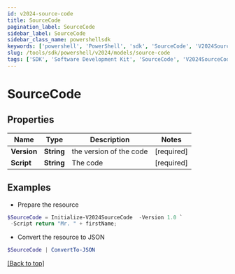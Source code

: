 ```yaml
---
id: v2024-source-code
title: SourceCode
pagination_label: SourceCode
sidebar_label: SourceCode
sidebar_class_name: powershellsdk
keywords: ['powershell', 'PowerShell', 'sdk', 'SourceCode', 'V2024SourceCode']
slug: /tools/sdk/powershell/v2024/models/source-code
tags: ['SDK', 'Software Development Kit', 'SourceCode', 'V2024SourceCode']
---
```


# SourceCode

## Properties

| Name        | Type       | Description             | Notes      |
| ----------- | ---------- | ----------------------- | ---------- |
| **Version** | **String** | the version of the code | [required] |
| **Script**  | **String** | The code                | [required] |

## Examples

- Prepare the resource

```powershell
$SourceCode = Initialize-V2024SourceCode  -Version 1.0 `
 -Script return "Mr. " + firstName;
```

- Convert the resource to JSON

```powershell
$SourceCode | ConvertTo-JSON
```

[[Back to top]](#)
